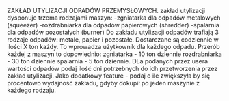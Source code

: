 ﻿ZAKŁAD UTYLIZACJI ODPADÓW PRZEMYSŁOWYCH.
zakład utylizacji dysponuje trzema rodzajami maszyn:
-zgniatarka dla odpadów metalowych (squeezer)
-rozdrabniarka dla odpadów papierowych (shredder)
-spalarnia dla odpadów pozostałych (burner)
Do zakładu utylizacji odpadów trafiają 3 rodzaje odpadów: metale, papier i pozostałe.
Dostarczane są codziennie w ilości X ton każdy. To wprowadza użytkownik dla każdego odpadu.
Przerób każdej z maszyn to dopowiednio: 
zgniatarka - 10 ton dziennie
rozdrabniarka - 30 ton dziennie
spalarnia - 5 ton dziennie.
DLa podanych przez usera wartości odpadów podaj ilość dni potrzebnych do ich przetworzenia przez zakład utylizacji.
Jako dodatkowy feature - podaj o ile zwiększyła by  się procentowo wydajność zakładu, gdyby dokupił po jeden maszynie z każdego rodzaju.